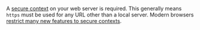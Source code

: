 A [secure context](https://developer.mozilla.org/en-US/docs/Web/Security/Secure_Contexts) on your web server is required. This generally means `https` must be used for any URL other than a local server. Modern browsers [restrict many new features to secure contexts](https://developer.mozilla.org/en-US/docs/Web/Security/Secure_Contexts/features_restricted_to_secure_contexts).